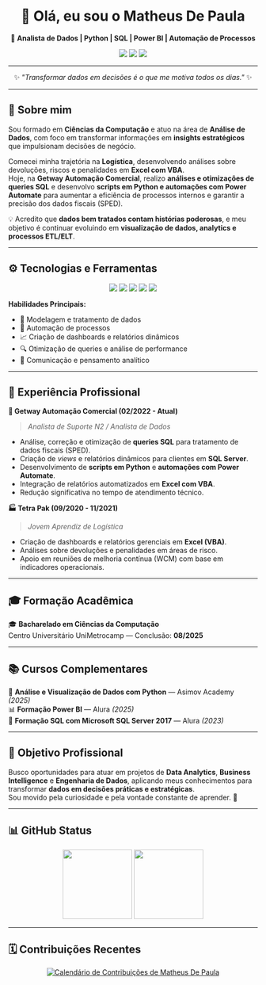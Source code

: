 <h1 align="center">👋 Olá, eu sou o Matheus De Paula</h1>

<p align="center">
  🎯 <b>Analista de Dados | Python | SQL | Power BI | Automação de Processos</b>  
</p>

<p align="center">
  <a href="mailto:paulaemanuel009@gmail.com"><img src="https://img.shields.io/badge/E--mail-D14836?style=for-the-badge&logo=gmail&logoColor=white" /></a>
  <a href="https://www.linkedin.com/in/matheus-de-paula-291947187" target="_blank"><img src="https://img.shields.io/badge/LinkedIn-0A66C2?style=for-the-badge&logo=linkedin&logoColor=white" /></a>
  <a href="#" target="_blank"><img src="https://img.shields.io/badge/Portfólio-000000?style=for-the-badge&logo=github&logoColor=white" /></a>
</p>

---

<p align="center">
  ✨ <i>"Transformar dados em decisões é o que me motiva todos os dias."</i> ✨
</p>

---

## 🧠 Sobre mim

Sou formado em **Ciências da Computação** e atuo na área de **Análise de Dados**, com foco em transformar informações em **insights estratégicos** que impulsionam decisões de negócio.

Comecei minha trajetória na **Logística**, desenvolvendo análises sobre devoluções, riscos e penalidades em **Excel com VBA**.  
Hoje, na **Getway Automação Comercial**, realizo **análises e otimizações de queries SQL** e desenvolvo **scripts em Python e automações com Power Automate** para aumentar a eficiência de processos internos e garantir a precisão dos dados fiscais (SPED).

💡 Acredito que **dados bem tratados contam histórias poderosas**, e meu objetivo é continuar evoluindo em **visualização de dados, analytics e processos ETL/ELT**.

---

## ⚙️ Tecnologias e Ferramentas

<p align="center">
  <img src="https://img.shields.io/badge/Python-3776AB?style=for-the-badge&logo=python&logoColor=white" />
  <img src="https://img.shields.io/badge/SQL%20Server-CC2927?style=for-the-badge&logo=microsoft-sql-server&logoColor=white" />
  <img src="https://img.shields.io/badge/Power%20BI-F2C811?style=for-the-badge&logo=powerbi&logoColor=black" />
  <img src="https://img.shields.io/badge/Excel-217346?style=for-the-badge&logo=microsoft-excel&logoColor=white" />
  <img src="https://img.shields.io/badge/Power%20Automate-0066FF?style=for-the-badge&logo=power-automate&logoColor=white" />
</p>

**Habilidades Principais:**
- 🧩 Modelagem e tratamento de dados  
- 🤖 Automação de processos  
- 📈 Criação de dashboards e relatórios dinâmicos  
- 🔍 Otimização de queries e análise de performance  
- 💬 Comunicação e pensamento analítico  

---

## 💼 Experiência Profissional

**🚀 Getway Automação Comercial (02/2022 - Atual)**  
> *Analista de Suporte N2 / Analista de Dados*  
- Análise, correção e otimização de **queries SQL** para tratamento de dados fiscais (SPED).  
- Criação de *views* e relatórios dinâmicos para clientes em **SQL Server**.  
- Desenvolvimento de **scripts em Python** e **automações com Power Automate**.  
- Integração de relatórios automatizados em **Excel com VBA**.  
- Redução significativa no tempo de atendimento técnico.

**🏭 Tetra Pak (09/2020 - 11/2021)**  
> *Jovem Aprendiz de Logística*  
- Criação de dashboards e relatórios gerenciais em **Excel (VBA)**.  
- Análises sobre devoluções e penalidades em áreas de risco.  
- Apoio em reuniões de melhoria contínua (WCM) com base em indicadores operacionais.

---

## 🎓 Formação Acadêmica

🎓 **Bacharelado em Ciências da Computação**  
Centro Universitário UniMetrocamp — Conclusão: **08/2025**

---

## 📚 Cursos Complementares

📘 **Análise e Visualização de Dados com Python** — Asimov Academy *(2025)*  
📊 **Formação Power BI** — Alura *(2025)*  
💾 **Formação SQL com Microsoft SQL Server 2017** — Alura *(2023)*

---

## 🚀 Objetivo Profissional

Busco oportunidades para atuar em projetos de **Data Analytics**, **Business Intelligence** e **Engenharia de Dados**, aplicando meus conhecimentos para transformar **dados em decisões práticas e estratégicas**.  
Sou movido pela curiosidade e pela vontade constante de aprender. 💪  

---

## 📊 GitHub Status

<p align="center">
  <img height="140em" src="https://github-readme-stats.vercel.app/api?username=MatheusPaula02&show_icons=true&theme=dark&count_private=true" />
  <img height="140em" src="https://github-readme-stats.vercel.app/api/top-langs/?username=MatheusPaula02&layout=compact&theme=dark" />
</p>

---

## 🗓️ Contribuições Recentes

<p align="center">
  <a href="https://github.com/MatheusPaula02">
    <img src="https://github-readme-calendar.vercel.app/api?username=MatheusPaula02&year=2025&theme=dark&radius=8&border_color=2E8B57&hide_title=true" alt="Calendário de Contribuições de Matheus De Paula" />
  </a>
</p>

